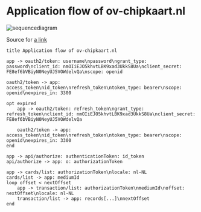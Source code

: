 Application flow of ov-chipkaart.nl
===================================

![sequencediagram](https://raw.github.com/StichtingOpenGeo/opentls/master/docs/img/sequencediagram.png)

Source for [a link](https://websequencediagrams.com)

```
title Application flow of ov-chipkaart.nl

app -> oauth2/token: username\npassword\ngrant_type: password\nclient_id: nmOIiEJO5khvtLBK9xad3UkkS8Ua\nclient_secret: FE8ef6bVBiyN0NeyUJ5VOWdelvQa\nscope: openid

oauth2/token -> app: access_token\nid_token\nrefresh_token\ntoken_type: bearer\nscope: openid\nexpires_in: 3300

opt expired
    app -> oauth2/token: refresh_token\ngrant_type: refresh_token\nclient_id: nmOIiEJO5khvtLBK9xad3UkkS8Ua\nclient_secret: FE8ef6bVBiyN0NeyUJ5VOWdelvQa

    oauth2/token -> app: access_token\nid_token\nrefresh_token\ntoken_type: bearer\nscope: openid\nexpires_in: 3300
end

app -> api/authorize: authenticationToken: id_token
api/authorize -> app: o: authorizationToken

app -> cards/list: authorizationToken\nlocale: nl-NL
cards/list -> app: mediumId
loop offset < nextOffset
    app -> transaction/list: authorizationToken\nmediumId\noffset: nextOffset\nlocale: nl-NL
    transaction/list -> app: records[...]\nnextOffset
end
```
